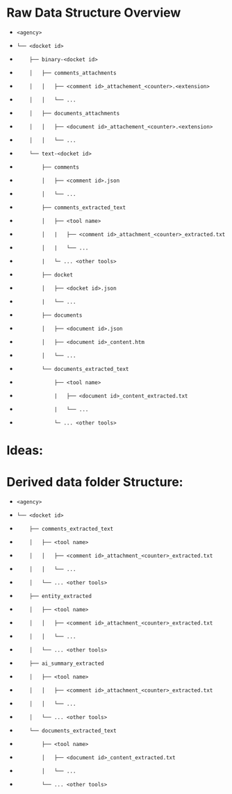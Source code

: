 # Raw Data Structure Overview 

-     <agency>
-     └── <docket id>
-         ├── binary-<docket id>
-         │   ├── comments_attachments
-         │   │   ├── <comment id>_attachement_<counter>.<extension>
-         │   │   └── ...
-         │   ├── documents_attachments
-         │   │   ├── <document id>_attachement_<counter>.<extension>
-         │   │   └── ...
-         └── text-<docket id>
-             ├── comments
-             │   ├── <comment id>.json
-             │   └── ...
-             ├── comments_extracted_text
-             │   ├── <tool name>
-             │   |   ├── <comment id>_attachment_<counter>_extracted.txt
-             │   |   └── ...
-             |   └─ ... <other tools>
-             ├── docket
-             │   ├── <docket id>.json
-             |   └── ...
-             ├── documents
-             │   ├── <document id>.json
-             │   ├── <document id>_content.htm
-             │   └── ...
-             └── documents_extracted_text
-                 ├── <tool name>
-                 |   ├── <document id>_content_extracted.txt
-                 |   └── ...
-                 └─ ... <other tools>



# Ideas: 

# Derived data folder Structure: 

-     <agency>
-     └── <docket id>
-         ├── comments_extracted_text
-         │   ├── <tool name>
-         │   │   ├── <comment id>_attachment_<counter>_extracted.txt
-         │   │   └── ...
-         │   └── ... <other tools>
-         ├── entity_extracted
-         │   ├── <tool name>
-         │   │   ├── <comment id>_attachment_<counter>_extracted.txt
-         │   │   └── ...
-         │   └── ... <other tools>
-         ├── ai_summary_extracted
-         │   ├── <tool name>
-         │   │   ├── <comment id>_attachment_<counter>_extracted.txt
-         │   │   └── ...
-         │   └── ... <other tools>
-         └── documents_extracted_text
-             ├── <tool name>
-             │   ├── <document id>_content_extracted.txt
-             │   └── ...
-             └── ... <other tools>
